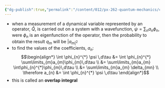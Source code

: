 ```yaml
---
{"dg-publish":true,"permalink":"/content/012/px-262-quantum-mechanics/c-the-basic-postulates/px-262-c4b-postulate-4/"}
---
```


- when a measurement of a dynamical variable represented by an operator, $\hat Q$, is carried out on a system with a wavefunction, $\psi = \sum_{n}a_{n}\phi_n$,  were $\phi_n$ is an eigenfunction of the operator, then the probability to obtain the result $q_m$ will be $|a_{m|^2}$
- to find the values of the coefficients, $a_{n}:$ 
  $$\begin{align*}
	\int \phi_{n}^{*} \psi \,d\tau &= \int \phi_{n}^{*} \sum\limits_{m}a_{m}\phi_{m}\,d\tau \\
	&= \sum\limits_{m}a_{m} \int\phi_{n}^{*}\phi_{m}\,d\tau \\
	&= \sum\limits_{m}a_{m} \delta_{mn} \\
	\therefore a_{n} &= \int \phi_{n}^{*} \psi \,d\tau
\end{align*}$$
- this is called an **overlap integral**